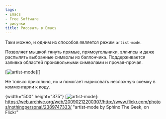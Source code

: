 ```yaml
---
tags:
- Emacs
- Free Software
- рисунки
title: Рисовать в Emacs
---
```


Таки можно, и одним из способов является режим `artist-mode`.

Позволяет мышкой тянуть прямые, прямоугольники, эллипсы и даже распылять
выбранные символы из баллончика. Поддерживается заливка областей
произвольными символами и прочая-прочая.

[![artist-mode][]][]

Не только прикольно, но и помогает нарисовать несложную схемку в
комментарии к коду.

  [artist-mode]: https://web.archive.org/web/20090212200307im_/http://farm4.static.flickr.com/3195/2389747333_dba20736be.jpg
  {width="500" height="375"}
  [![artist-mode][]]: https://web.archive.org/web/20090212200307/http://www.flickr.com/photos/nothingpersonal/2389747333/
    "artist-mode by Sphinx The Geek, on Flickr"